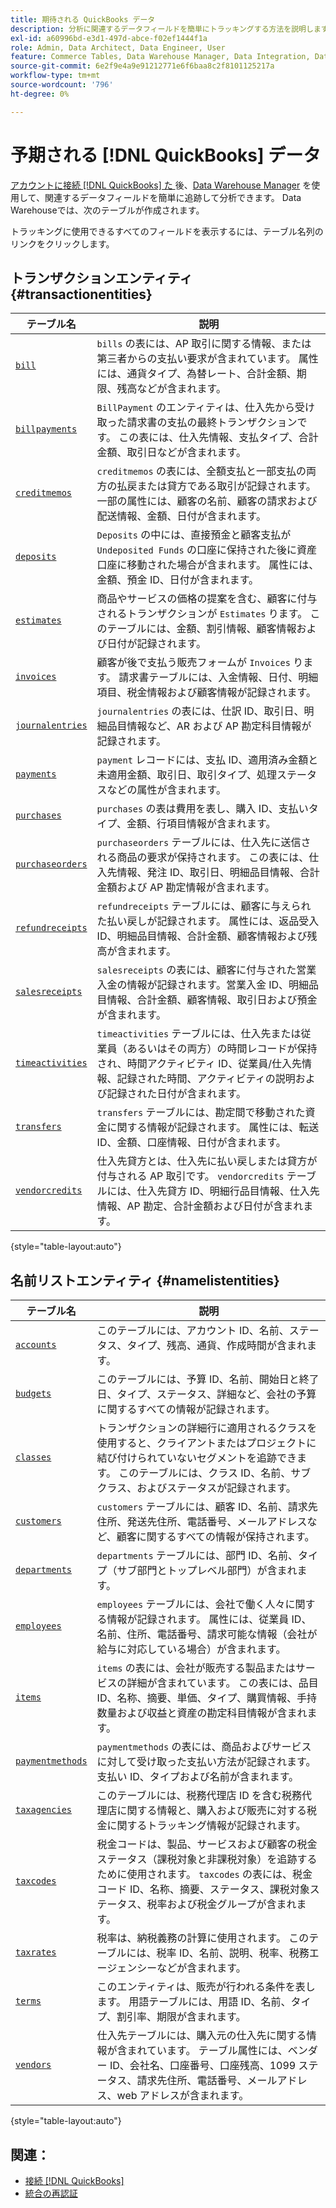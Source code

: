 ```yaml
---
title: 期待される QuickBooks データ
description: 分析に関連するデータフィールドを簡単にトラッキングする方法を説明します。
exl-id: a60996bd-e3d1-497d-abce-f02ef1444f1a
role: Admin, Data Architect, Data Engineer, User
feature: Commerce Tables, Data Warehouse Manager, Data Integration, Data Import/Export
source-git-commit: 6e2f9e4a9e91212771e6f6baa8c2f8101125217a
workflow-type: tm+mt
source-wordcount: '796'
ht-degree: 0%

---
```


# 予期される [!DNL QuickBooks] データ

[ アカウントに接続  [!DNL QuickBooks]  た ](../../../data-analyst/importing-data/integrations/quickbooks.md) 後、[Data Warehouse Manager](../../../data-analyst/data-warehouse-mgr/tour-dwm.md) を使用して、関連するデータフィールドを簡単に追跡して分析できます。 Data Warehouseでは、次のテーブルが作成されます。

トラッキングに使用できるすべてのフィールドを表示するには、テーブル名列のリンクをクリックします。

## トランザクションエンティティ {#transactionentities}

| **テーブル名** | **説明** |
|-----|-----|
| [`bill`](https://developer.intuit.com/app/developer/qbo/docs/api/accounting/all-entities/Bill) | `bills` の表には、AP 取引に関する情報、または第三者からの支払い要求が含まれています。 属性には、通貨タイプ、為替レート、合計金額、期限、残高などが含まれます。 |
| [`billpayments`](https://developer.intuit.com/app/developer/qbo/docs/api/accounting/all-entities/BillPayment) | `BillPayment` のエンティティは、仕入先から受け取った請求書の支払の最終トランザクションです。 この表には、仕入先情報、支払タイプ、合計金額、取引日などが含まれます。 |
| [`creditmemos`](https://developer.intuit.com/app/developer/qbo/docs/api/accounting/all-entities/CreditMemo) | `creditmemos` の表には、全額支払と一部支払の両方の払戻または貸方である取引が記録されます。 一部の属性には、顧客の名前、顧客の請求および配送情報、金額、日付が含まれます。 |
| [`deposits`](https://developer.intuit.com/app/developer/qbo/docs/api/accounting/all-entities/Deposit) | `Deposits` の中には、直接預金と顧客支払が `Undeposited Funds` の口座に保持された後に資産口座に移動された場合が含まれます。 属性には、金額、預金 ID、日付が含まれます。 |
| [`estimates`](https://developer.intuit.com/app/developer/qbo/docs/api/accounting/all-entities/Estimate) | 商品やサービスの価格の提案を含む、顧客に付与されるトランザクションが `Estimates` ります。 このテーブルには、金額、割引情報、顧客情報および日付が記録されます。 |
| [`invoices`](https://developer.intuit.com/app/developer/qbo/docs/api/accounting/all-entities/Invoice) | 顧客が後で支払う販売フォームが `Invoices` ります。 請求書テーブルには、入金情報、日付、明細項目、税金情報および顧客情報が記録されます。 |
| [`journalentries`](https://developer.intuit.com/app/developer/qbo/docs/api/accounting/all-entities/JournalEntry) | `journalentries` の表には、仕訳 ID、取引日、明細品目情報など、AR および AP 勘定科目情報が記録されます。 |
| [`payments`](https://developer.intuit.com/app/developer/qbo/docs/api/accounting/all-entities/Payment) | `payment` レコードには、支払 ID、適用済み金額と未適用金額、取引日、取引タイプ、処理ステータスなどの属性が含まれます。 |
| [`purchases`](https://developer.intuit.com/app/developer/qbo/docs/api/accounting/all-entities/Purchase) | `purchases` の表は費用を表し、購入 ID、支払いタイプ、金額、行項目情報が含まれます。 |
| [`purchaseorders`](https://developer.intuit.com/app/developer/qbo/docs/api/accounting/all-entities/PurchaseOrder) | `purchaseorders` テーブルには、仕入先に送信される商品の要求が保持されます。 この表には、仕入先情報、発注 ID、取引日、明細品目情報、合計金額および AP 勘定情報が含まれます。 |
| [`refundreceipts`](https://developer.intuit.com/app/developer/qbo/docs/api/accounting/all-entities/RefundReceipt) | `refundreceipts` テーブルには、顧客に与えられた払い戻しが記録されます。 属性には、返品受入 ID、明細品目情報、合計金額、顧客情報および残高が含まれます。 |
| [`salesreceipts`](https://developer.intuit.com/app/developer/qbo/docs/api/accounting/all-entities/SalesReceipt) | `salesreceipts` の表には、顧客に付与された営業入金の情報が記録されます。営業入金 ID、明細品目情報、合計金額、顧客情報、取引日および預金が含まれます。 |
| [`timeactivities`](https://developer.intuit.com/app/developer/qbo/docs/api/accounting/all-entities/TimeActivity) | `timeactivities` テーブルには、仕入先または従業員（あるいはその両方）の時間レコードが保持され、時間アクティビティ ID、従業員/仕入先情報、記録された時間、アクティビティの説明および記録された日付が含まれます。 |
| [`transfers`](https://developer.intuit.com/app/developer/qbo/docs/api/accounting/all-entities/Transfer) | `transfers` テーブルには、勘定間で移動された資金に関する情報が記録されます。 属性には、転送 ID、金額、口座情報、日付が含まれます。 |
| [`vendorcredits`](https://developer.intuit.com/app/developer/qbo/docs/api/accounting/all-entities/VendorCredit) | 仕入先貸方とは、仕入先に払い戻しまたは貸方が付与される AP 取引です。 `vendorcredits` テーブルには、仕入先貸方 ID、明細行品目情報、仕入先情報、AP 勘定、合計金額および日付が含まれます。 |

{style="table-layout:auto"}

## 名前リストエンティティ {#namelistentities}

| **テーブル名** | **説明** |
|-----|-----|
| [`accounts`](https://developer.intuit.com/app/developer/qbo/docs/api/accounting/all-entities/Account) | このテーブルには、アカウント ID、名前、ステータス、タイプ、残高、通貨、作成時間が含まれます。 |
| [`budgets`](https://developer.intuit.com/app/developer/qbo/docs/api/accounting/all-entities/Budget) | このテーブルには、予算 ID、名前、開始日と終了日、タイプ、ステータス、詳細など、会社の予算に関するすべての情報が記録されます。 |
| [`classes`](https://developer.intuit.com/app/developer/qbo/docs/api/accounting/all-entities/Class) | トランザクションの詳細行に適用されるクラスを使用すると、クライアントまたはプロジェクトに結び付けられていないセグメントを追跡できます。 このテーブルには、クラス ID、名前、サブクラス、およびステータスが記録されます。 |
| [`customers`](https://developer.intuit.com/app/developer/qbo/docs/api/accounting/all-entities/Customer) | `customers` テーブルには、顧客 ID、名前、請求先住所、発送先住所、電話番号、メールアドレスなど、顧客に関するすべての情報が保持されます。 |
| [`departments`](https://developer.intuit.com/app/developer/qbo/docs/api/accounting/all-entities/Department) | `departments` テーブルには、部門 ID、名前、タイプ（サブ部門とトップレベル部門）が含まれます。 |
| [`employees`](https://developer.intuit.com/app/developer/qbo/docs/api/accounting/all-entities/Employee) | `employees` テーブルには、会社で働く人々に関する情報が記録されます。 属性には、従業員 ID、名前、住所、電話番号、請求可能な情報（会社が給与に対応している場合）が含まれます。 |
| [`items`](https://developer.intuit.com/app/developer/qbo/docs/api/accounting/all-entities/Item) | `items` の表には、会社が販売する製品またはサービスの詳細が含まれています。 この表には、品目 ID、名称、摘要、単価、タイプ、購買情報、手持数量および収益と資産の勘定科目情報が含まれます。 |
| [`paymentmethods`](https://developer.intuit.com/app/developer/qbo/docs/api/accounting/all-entities/PaymentMethod) | `paymentmethods` の表には、商品およびサービスに対して受け取った支払い方法が記録されます。 支払い ID、タイプおよび名前が含まれます。 |
| [`taxagencies`](https://developer.intuit.com/app/developer/qbo/docs/api/accounting/all-entities/TaxAgency) | このテーブルには、税務代理店 ID を含む税務代理店に関する情報と、購入および販売に対する税金に関するトラッキング情報が記録されます。 |
| [`taxcodes`](https://developer.intuit.com/app/developer/qbo/docs/api/accounting/all-entities/TaxCode) | 税金コードは、製品、サービスおよび顧客の税金ステータス（課税対象と非課税対象）を追跡するために使用されます。 `taxcodes` の表には、税金コード ID、名称、摘要、ステータス、課税対象ステータス、税率および税金グループが含まれます。 |
| [`taxrates`](https://developer.intuit.com/app/developer/qbo/docs/api/accounting/all-entities/TaxRate) | 税率は、納税義務の計算に使用されます。 このテーブルには、税率 ID、名前、説明、税率、税務エージェンシーなどが含まれます。 |
| [`terms`](https://developer.intuit.com/app/developer/qbo/docs/api/accounting/all-entities/Term) | このエンティティは、販売が行われる条件を表します。 用語テーブルには、用語 ID、名前、タイプ、割引率、期限が含まれます。 |
| [`vendors`](https://developer.intuit.com/app/developer/qbo/docs/api/accounting/all-entities/Vendor) | 仕入先テーブルには、購入元の仕入先に関する情報が含まれています。 テーブル属性には、ベンダー ID、会社名、口座番号、口座残高、1099 ステータス、請求先住所、電話番号、メールアドレス、web アドレスが含まれます。 |

{style="table-layout:auto"}

## 関連：

* [接続  [!DNL QuickBooks]](../integrations/quickbooks.md)
* [ 統合の再認証 ](https://experienceleague.adobe.com/docs/commerce-knowledge-base/kb/how-to/mbi-reauthenticating-integrations.html)
